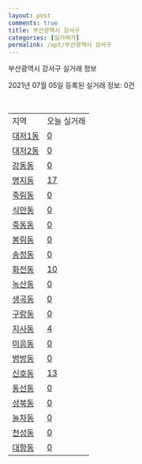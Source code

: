 ```yaml
---
layout: post
comments: true
title: 부산광역시 강서구
categories: [실거래가]
permalink: /apt/부산광역시 강서구
---
```


부산광역시 강서구 실거래 정보

2021년 07월 05일 등록된 실거래 정보: 0건

<script type="text/javascript">
  google.charts.load('current', {'packages':['corechart']});
  google.charts.setOnLoadCallback(drawChart);

  function drawChart() {
    var data = google.visualization.arrayToDataTable([['거래일', '매매', '전월세', '전매'], ['20-07', 237, 361, 43], ['20-08', 204, 413, 28], ['20-09', 260, 386, 20], ['20-10', 488, 668, 29], ['20-11', 894, 704, 5], ['20-12', 187, 699, 5], ['21-01', 90, 616, 0], ['21-02', 106, 566, 1], ['21-03', 90, 487, 0], ['21-04', 111, 360, 0], ['21-05', 175, 416, 0], ['21-06', 91, 378, 0]]);

    var options = {
      title: '최근 유형별 거래량 추이',
      legend: { position: 'bottom' }
    };

    var chart = new google.visualization.LineChart(document.getElementById('columnchart_material'));
    chart.draw(data, (options));
  }
</script>

<div id="columnchart_material" style="width: 95%; margin-left: -35px"></div>
<br>
<table class="sortable">
  <tr>
    <td>지역</td>
    <td>오늘 실거래</td>
  </tr>

  
  <tr class="item">
    <td><a href="부산광역시 강서구 대저1동">대저1동</a></td>
    <td><a href="부산광역시 강서구 대저1동">0</a></td>
  </tr>
    

  <tr class="item">
    <td><a href="부산광역시 강서구 대저2동">대저2동</a></td>
    <td><a href="부산광역시 강서구 대저2동">0</a></td>
  </tr>
    

  <tr class="item">
    <td><a href="부산광역시 강서구 강동동">강동동</a></td>
    <td><a href="부산광역시 강서구 강동동">0</a></td>
  </tr>
    

  <tr class="item">
    <td><a href="부산광역시 강서구 명지동">명지동</a></td>
    <td><a href="부산광역시 강서구 명지동">17</a></td>
  </tr>
    

  <tr class="item">
    <td><a href="부산광역시 강서구 죽림동">죽림동</a></td>
    <td><a href="부산광역시 강서구 죽림동">0</a></td>
  </tr>
    

  <tr class="item">
    <td><a href="부산광역시 강서구 식만동">식만동</a></td>
    <td><a href="부산광역시 강서구 식만동">0</a></td>
  </tr>
    

  <tr class="item">
    <td><a href="부산광역시 강서구 죽동동">죽동동</a></td>
    <td><a href="부산광역시 강서구 죽동동">0</a></td>
  </tr>
    

  <tr class="item">
    <td><a href="부산광역시 강서구 봉림동">봉림동</a></td>
    <td><a href="부산광역시 강서구 봉림동">0</a></td>
  </tr>
    

  <tr class="item">
    <td><a href="부산광역시 강서구 송정동">송정동</a></td>
    <td><a href="부산광역시 강서구 송정동">0</a></td>
  </tr>
    

  <tr class="item">
    <td><a href="부산광역시 강서구 화전동">화전동</a></td>
    <td><a href="부산광역시 강서구 화전동">10</a></td>
  </tr>
    

  <tr class="item">
    <td><a href="부산광역시 강서구 녹산동">녹산동</a></td>
    <td><a href="부산광역시 강서구 녹산동">0</a></td>
  </tr>
    

  <tr class="item">
    <td><a href="부산광역시 강서구 생곡동">생곡동</a></td>
    <td><a href="부산광역시 강서구 생곡동">0</a></td>
  </tr>
    

  <tr class="item">
    <td><a href="부산광역시 강서구 구랑동">구랑동</a></td>
    <td><a href="부산광역시 강서구 구랑동">0</a></td>
  </tr>
    

  <tr class="item">
    <td><a href="부산광역시 강서구 지사동">지사동</a></td>
    <td><a href="부산광역시 강서구 지사동">4</a></td>
  </tr>
    

  <tr class="item">
    <td><a href="부산광역시 강서구 미음동">미음동</a></td>
    <td><a href="부산광역시 강서구 미음동">0</a></td>
  </tr>
    

  <tr class="item">
    <td><a href="부산광역시 강서구 범방동">범방동</a></td>
    <td><a href="부산광역시 강서구 범방동">0</a></td>
  </tr>
    

  <tr class="item">
    <td><a href="부산광역시 강서구 신호동">신호동</a></td>
    <td><a href="부산광역시 강서구 신호동">13</a></td>
  </tr>
    

  <tr class="item">
    <td><a href="부산광역시 강서구 동선동">동선동</a></td>
    <td><a href="부산광역시 강서구 동선동">0</a></td>
  </tr>
    

  <tr class="item">
    <td><a href="부산광역시 강서구 성북동">성북동</a></td>
    <td><a href="부산광역시 강서구 성북동">0</a></td>
  </tr>
    

  <tr class="item">
    <td><a href="부산광역시 강서구 눌차동">눌차동</a></td>
    <td><a href="부산광역시 강서구 눌차동">0</a></td>
  </tr>
    

  <tr class="item">
    <td><a href="부산광역시 강서구 천성동">천성동</a></td>
    <td><a href="부산광역시 강서구 천성동">0</a></td>
  </tr>
    

  <tr class="item">
    <td><a href="부산광역시 강서구 대항동">대항동</a></td>
    <td><a href="부산광역시 강서구 대항동">0</a></td>
  </tr>
    


</table>


    